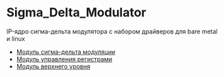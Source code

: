 # Sigma_Delta_Modulator
IP-ядро сигма-дельта модулятора с набором драйверов для bare metal и linux 

* [Модуль сигма-дельта модуляции](./docs/sigma_delta_core.md)
* [Модуль управления регистрами](./docs/reg_control.md)
* [Модуль верхнего уровня](./docs/sigma_delta_top.md)

